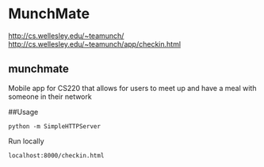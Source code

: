 MunchMate
=====

http://cs.wellesley.edu/~teamunch/
http://cs.wellesley.edu/~teamunch/app/checkin.html

## munchmate
Mobile app for CS220 that allows for users to meet up and have a meal with someone in their network

##Usage

    python -m SimpleHTTPServer

Run locally
	
	localhost:8000/checkin.html
